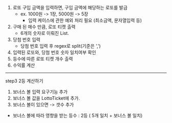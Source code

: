 1. 로또 구입 금액을 입력하면, 구입 금액에 해당하는 로또를 발급
    - ex. 1000원 -> 1장, 5000원 -> 5장
        - 입력 케이스에 관한 예외 처리 필요 (최소금액, 문자열입력 등)
2. 구매 된 매수 만큼, 로또 티켓 출력
    - 6개의 숫자로 이뤄진 List.
3. 당첨 번호 입력
    - 당첨 번호 입력 후 regex로 split(기준은 ',')
4. 입력된 로또와, 당첨 번호 숫자 일치여부 확인
5. 등수에 따른 로또 티켓 개수 출력
6. 수익률 계산  

---
step3
2등 계산하기
1. 보너스 볼 입력 요구기능 추가
2. 보너스 볼 값을 LottoTicket에 추가.
3. 보너스 볼이 있으면 -> 갯수 추가
- 보너스 볼에 따라 영향을 받는 등수 : 2등 ( 5개 일치 + 보너스 볼 일치)
